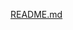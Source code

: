 [README.md](https://github.com/Kamrrann/Tile-Generation-from-GeoTIFF-Images/files/14638180/README.md)
